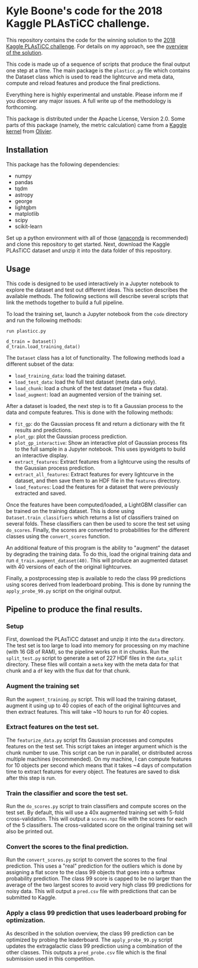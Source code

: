 # Kyle Boone's code for the 2018 Kaggle PLAsTiCC challenge.

This repository contains the code for the winning solution to the [2018 Kaggle
PLAsTiCC challenge](https://www.kaggle.com/c/PLAsTiCC-2018). For details on my
approach, see the [overview of the
solution](https://www.kaggle.com/c/PLAsTiCC-2018/discussion/75033).

This code is made up of a sequence of scripts that produce the final output one
step at a time. The main package is the `plasticc.py` file which contains the
Dataset class which is used to read the lightcurve and meta data, compute and
reload features and produce the final predictions.

Everything here is highly experimental and unstable. Please inform me if you
discover any major issues. A full write up of the methodology is forthcoming.

This package is distributed under the Apache License, Version 2.0. Some parts
of this package (namely, the metric calculation) came from a [Kaggle
kernel](https://www.kaggle.com/ogrellier/plasticc-in-a-kernel-meta-and-data)
from [Olivier](https://www.kaggle.com/ogrellier).

## Installation

This package has the following dependencies:
- numpy
- pandas
- tqdm
- astropy
- george
- lightgbm
- matplotlib
- scipy
- scikit-learn

Set up a python environment with all of those
([anaconda](https://www.anaconda.com/) is recommended) and clone this
repository to get started. Next, download the Kaggle PLAsTiCC dataset and unzip
it into the data folder of this repository.

## Usage

This code is designed to be used interactively in a Jupyter notebook to explore
the dataset and test out different ideas. This section describes the
available methods. The following sections will describe several scripts that
link the methods together to build a full pipeline.

To load the training set, launch a Jupyter notebook from the `code` directory
and run the following methods:

    run plasticc.py
    
    d_train = Dataset()
    d_train.load_training_data()

The `Dataset` class has a lot of functionality. The following methods load a
different subset of the data:
- `load_training_data`: load the training dataset.
- `load_test_data`: load the full test dataset (meta data only).
- `load_chunk`: load a chunk of the test dataset (meta + flux data).
- `load_augment`: load an augmented version of the training set.

After a dataset is loaded, the next step is to fit a Gaussian process to the
data and compute features. This is done with the following methods:
- `fit_gp`: do the Gaussian process fit and return a dictionary with the fit
  results and predictions.
- `plot_gp`: plot the Gaussian process prediction.
- `plot_gp_interactive`: Show an interactive plot of Gaussian process fits to
  the full sample in a Jupyter notebook. This uses ipywidgets to build an
interactive display.
- `extract_features`: Extract features from a lightcurve using the results of
  the Gaussian process prediction.
- `extract_all_features`: Extract features for every lightcurve in the dataset,
  and then save them to an HDF file in the `features` directory.
- `load_features`: Load the features for a dataset that were previously
  extracted and saved.

Once the features have been computed/loaded, a LightGBM classifier can be
trained on the training dataset. This is done using `Dataset.train_classifiers`
which returns a list of classifiers trained on several folds. These classifiers
can then be used to score the test set using `do_scores`. Finally, the scores
are converted to probabilities for the different classes using the
`convert_scores` function.

An additional feature of this program is the ability to "augment" the dataset
by degrading the training data. To do this, load the original training data and
run `d_train.augment_dataset(40)`. This will produce an augmented dataset with
40 versions of each of the original lightcurves.

Finally, a postprocessing step is available to redo the class 99 predictions
using scores derived from leaderboard probing. This is done by running the
`apply_probe_99.py` script on the original output.

## Pipeline to produce the final results.

### Setup

First, download the PLAsTiCC dataset and unzip it into the `data` directory.
The test set is too large to load into memory for processing on my machine
(with 16 GB of RAM), so the pipeline works on it in chunks. Run the
`split_test.py` script to generate a set of 227 HDF files in the `data_split`
directory. These files will contain a `meta` key with the meta data for that
chunk and a `df` key with the flux dat for that chunk.

### Augment the training set

Run the `augment_training.py` script. This will load the training dataset,
augment it using up to 40 copies of each of the original lightcurves and then
extract features. This will take ~10 hours to run for 40 copies.

### Extract features on the test set.

The `featurize_data.py` script fits Gaussian processes and computes features on
the test set. This script takes an integer argument which is the chunk number
to use. This script can be run in parallel, or distributed across multiple
machines (recommended). On my machine, I can compute features for 10 objects
per second which means that it takes ~4 days of computation time to extract
features for every object. The features are saved to disk after this step is
run.

### Train the classifier and score the test set.

Run the `do_scores.py` script to train classifiers and compute scores on the
test set. By default, this will use a 40x augmented training set with 5-fold
cross-validation. This will output a `scores.npz` file with the scores for each
of the 5 classifiers. The cross-validated score on the original training set
will also be printed out.

### Convert the scores to the final prediction.

Run the `convert_scores.py` script to convert the scores to the final
prediction. This uses a "real" prediction for the outliers which is done by
assigning a flat score to the class 99 objects that goes into a softmax
probability prediction. The class 99 score is capped to be no larger than the
average of the two largest scores to avoid very high class 99 predictions for
noisy data. This will output a `pred.csv` file with predictions that can be
submitted to Kaggle.

### Apply a class 99 prediction that uses leaderboard probing for optimization.

As described in the solution overview, the class 99 prediction can be optimized
by probing the leaderboard. The `apply_probe_99.py` script updates the
extragalactic class 99 prediction using a combination of the other classes.
This outputs a `pred_probe.csv` file which is the final submission used in this
competition.
